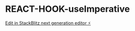 # REACT-HOOK-useImperative

[Edit in StackBlitz next generation editor ⚡️](https://stackblitz.com/~/github.com/AsishSabu/REACT-HOOK-useImperative)
